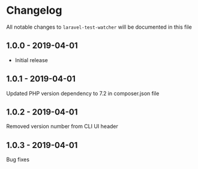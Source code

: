 # Changelog

All notable changes to `laravel-test-watcher` will be documented in this file

## 1.0.0 - 2019-04-01

- Initial release

## 1.0.1 - 2019-04-01

Updated PHP version dependency to 7.2 in composer.json file

## 1.0.2 - 2019-04-01

Removed version number from CLI UI header

## 1.0.3 - 2019-04-01

Bug fixes
